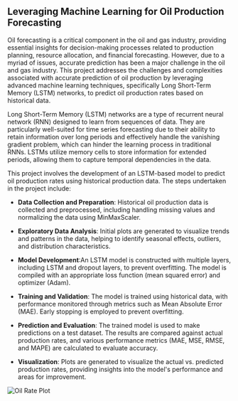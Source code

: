 ## Leveraging Machine Learning for Oil Production Forecasting

Oil forecasting is a critical component in the oil and gas industry, providing essential insights for decision-making processes related to production planning, resource allocation, and financial forecasting. However, due to a myriad of issues, accurate prediction has been a major challenge in the oil and gas industry. This project addresses the challenges and complexities associated with accurate prediction of oil production by leveraging advanced machine learning techniques, specifically Long Short-Term Memory (LSTM) networks, to predict oil production rates based on historical data.

Long Short-Term Memory (LSTM) networks are a type of recurrent neural network (RNN) designed to learn from sequences of data. They are particularly well-suited for time series forecasting due to their ability to retain information over long periods and effectively handle the vanishing gradient problem, which can hinder the learning process in traditional RNNs. LSTMs utilize memory cells to store information for extended periods, allowing them to capture temporal dependencies in the data.

This project involves the development of an LSTM-based model to predict oil production rates using historical production data. The steps undertaken in the project include:

  - **Data Collection and Preparation**: Historical oil production data is collected and preprocessed, including handling missing values and normalizing the data using MinMaxScaler.

  - **Exploratory Data Analysis**: Initial plots are generated to visualize trends and patterns in the data, helping to identify seasonal effects, outliers, and distribution characteristics.

  - **Model Development**:An LSTM model is constructed with multiple layers, including LSTM and dropout layers, to prevent overfitting.
The model is compiled with an appropriate loss function (mean squared error) and optimizer (Adam).

  - **Training and Validation**: The model is trained using historical data, with performance monitored through metrics such as Mean Absolute Error (MAE). Early stopping is employed to prevent overfitting.

  - **Prediction and Evaluation**: The trained model is used to make predictions on a test dataset. The results are compared against actual production rates, and various performance metrics (MAE, MSE, RMSE, and MAPE) are calculated to evaluate accuracy.

  - **Visualization**: Plots are generated to visualize the actual vs. predicted production rates, providing insights into the model's performance and areas for improvement.

![Oil Rate Plot](https://github.com/user-attachments/assets/8e7b64fe-80ed-470c-b285-197358c3224e)
